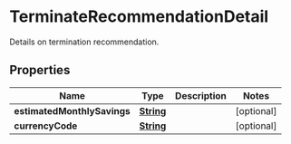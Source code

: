 

# TerminateRecommendationDetail

Details on termination recommendation. 

## Properties

| Name | Type | Description | Notes |
|------------ | ------------- | ------------- | -------------|
|**estimatedMonthlySavings** | [**String**](String.md) |  |  [optional] |
|**currencyCode** | [**String**](String.md) |  |  [optional] |



